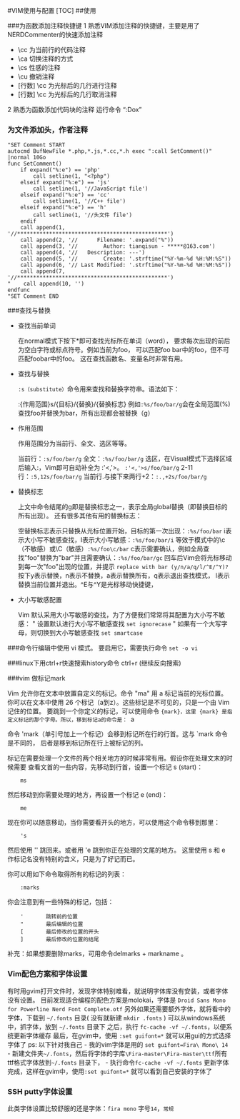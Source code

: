 

#VIM使用与配置
[TOC]
##使用

###为函数添加注释快捷键
1  熟悉VIM添加注释的快捷键，主要是用了NERDCommenter的快速添加注释

- \cc 为当前行的代码注释
- \ca 切换注释的方式
- \cs 性感的注释
- \cu  撤销注释
- [行数] \cc 为光标后的几行进行注释
- [行数] \cc 为光标后的几行取消注释

2 熟悉为函数添加代码块的注释 运行命令 “:Dox”
### 为文件添加头，作者注释

```
"SET Comment START
autocmd BufNewFile *.php,*.js,*.cc,*.h exec ":call SetComment()" |normal 10Go
func SetComment()
    if expand("%:e") == 'php'
        call setline(1, "<?php")
    elseif expand("%:e") == 'js'
        call setline(1, '//JavaScript file')
    elseif expand("%:e") == 'cc'
        call setline(1, '//C++ file')
    elseif expand("%:e") == 'h'
        call setline(1, '//头文件 file')
    endif
    call append(1, '//***********************************************')
    call append(2, '//      Filename: '.expand("%"))
    call append(3, '//        Author: tianqisun - *****@163.com')
    call append(4, '//   Description: ---')
    call append(5, '//        Create: '.strftime("%Y-%m-%d %H:%M:%S"))
    call append(6, '// Last Modified: '.strftime("%Y-%m-%d %H:%M:%S"))
    call append(7, '//***********************************************')
"    call append(10, '')
endfunc
"SET Comment END

```
###查找与替换

- 查找当前单词

  在normal模式下按下*即可查找光标所在单词（word）， 要求每次出现的前后为空白字符或标点符号。例如当前为foo， 可以匹配foo bar中的foo，但不可匹配foobar中的foo。 这在查找函数名、变量名时非常有用。

- 查找与替换

  `:s（substitute）`命令用来查找和替换字符串。语法如下：

  :{作用范围}s/{目标}/{替换}/{替换标志}
  例如`:%s/foo/bar/g`会在全局范围(%)查找foo并替换为bar，所有出现都会被替换（g）

- 作用范围

  作用范围分为当前行、全文、选区等等。

  当前行：`:s/foo/bar/g`
  全文：`:%s/foo/bar/g`
  选区，在Visual模式下选择区域后输入:，Vim即可自动补全为 :'<,'>。 `:'<,'>s/foo/bar/g`
  2-11行：`:5,12s/foo/bar/g`
  当前行.与接下来两行+2：`:.,+2s/foo/bar/g`

- 替换标志

  上文中命令结尾的g即是替换标志之一，表示全局global替换（即替换目标的所有出现）。 还有很多其他有用的替换标志：

  空替换标志表示只替换从光标位置开始，目标的第一次出现：`:%s/foo/bar`
  i表示大小写不敏感查找，I表示大小写敏感：`:%s/foo/bar/i`
   等效于模式中的\c（不敏感）或\C（敏感）`:%s/foo\c/bar`
  c表示需要确认，例如全局查找"foo"替换为"bar"并且需要确认：`:%s/foo/bar/gc`
  回车后Vim会将光标移动到每一次"foo"出现的位置，并提示
  `replace with bar (y/n/a/q/l/^E/^Y)?`
  按下y表示替换，n表示不替换，a表示替换所有，q表示退出查找模式， l表示替换当前位置并退出。^E与^Y是光标移动快捷键，

- 大小写敏感配置

  Vim 默认采用大小写敏感的查找，为了方便我们常常将其配置为大小写不敏感：
  " 设置默认进行大小写不敏感查找
  `set ignorecase`
  " 如果有一个大写字母，则切换到大小写敏感查找
  `set smartcase `


###命令行编辑中使用 vi 模式。
	要启用它，需要执行命令 `set -o vi`

###linux下用ctrl+r快速搜索history命令
ctrl+r (继续反向搜索)

###vim 做标记mark

Vim 允许你在文本中放置自定义的标记。命令 "ma" 用 a 标记当前的光标位置。你可以在文本中使用 26 个标记（a到z）。这些标记是不可见的，只是一个由 Vim 记住的位置。
要跳到一个你定义的标记，可以使用命令 `{mark}，这里 {mark} 是指定义标记的那个字母。所以，移到标记a的命令是：
        `a

命令 'mark（单引号加上一个标记）会移到标记所在行的行首。这与 `mark 命令是不同的， 
后者是移到标记所在行上被标记的列。

标记在需要处理一个文件的两个相关地方的时候非常有用。假设你在处理文末的时候需要 
查看文首的一些内容，先移动到行首，设置一个标记 s (start)：

        ms

然后移动到你需要处理的地方，再设置一个标记 e (end)：

        me

现在你可以随意移动，当你需要看开头的地方，可以使用这个命令移到那里：

        's

然后使用 '' 跳回来。或者用 'e 跳到你正在处理的文尾的地方。 
    这里使用 s 和 e 作标记名没有特别的含义，只是为了好记而已。

你可以用如下命令取得所有的标记的列表：

        :marks

你会注意到有一些特殊的标记，包括：

        '       跳转前的位置 
        "       最后编辑的位置 
        [       最后修改的位置的开头 
        ]       最后修改的位置的结尾 

补充：如果想要删除marks，可用命令delmarks + markname 。

### Vim配色方案和字体设置
有时用gvim打开文件时，发现字体特别难看，就说明字体库没有安装，或者字体没有设置。 目前发现适合编程的配色方案是molokai，字体是
 `Droid Sans Mono for Powerline Nerd Font Complete.otf`
另外如果还需要额外字体，就将看中的字体，下载到 `~/.fonts` 目录( 没有就新建 `mkdir .fonts` )
    可以从windows系统中，抓字体，放到 `~/.fonts` 目录下
    之后，执行 `fc-cache -vf ~/.fonts`，以便系统更新字体缓存
    最后，在gvim中，使用 `:set guifont=*` 就可以用gui的方式选择字体了
    ps: 以下针对我自己
    - 我的vim字体是用的 `set guifont=Fira\ Mono\ 14`
    - 新建文件夹`~/.fonts`，然后将字体的字库`\Fira-master\Fira-master\ttf`所有ttf格式字体放到`~/.fonts` 目录下，
    - 执行命令`fc-cache -vf ~/.fonts` 更新字体完成，这样在gvim中，使用`:set guifont=*` 就可以看到自己安装的字体了

### SSH putty字体设置
此类字体设置比较舒服的还是字体：`fira mono` 字号`14`，`常规`
​	    


